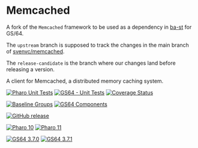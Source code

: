 # Memcached

A fork of the `Memcached` framework to be used as a dependency in [ba-st](https://github.com/ba-st)
for GS/64.

The `upstream` branch is supposed to track the changes in
the main branch of [svenvc/memcached](https://github.com/svenvc/memcached).

The `release-candidate` is the branch where our changes land before releasing a version.

A client for Memcached, a distributed memory caching system.

[![Pharo Unit Tests](https://github.com/ba-st-dependencies/Memcached/actions/workflows/unit-tests.yml/badge.svg)](https://github.com/ba-st-dependencies/Memcached/actions/workflows/unit-tests.yml)
[![GS64 - Unit Tests](https://github.com/ba-st-dependencies/Memcached/actions/workflows/unit-tests-gs64.yml/badge.svg)](https://github.com/ba-st-dependencies/Memcached/actions/workflows/unit-tests-gs64.yml)
[![Coverage Status](https://codecov.io/github/ba-st-dependencies/Memcached/coverage.svg?branch=release-candidate)](https://codecov.io/gh/ba-st-dependencies/Memcached/branch/release-candidate)

[![Baseline Groups](https://github.com/ba-st-dependencies/Memcached/actions/workflows/loading-groups.yml/badge.svg)](https://github.com/ba-st-dependencies/Memcached/actions/workflows/loading-groups.yml)
[![GS64 Components](https://github.com/ba-st-dependencies/Memcached/actions/workflows/loading-gs64-components.yml/badge.svg)](https://github.com/ba-st-dependencies/Memcached/actions/workflows/loading-gs64-components.yml)

[![GitHub release](https://img.shields.io/github/release/ba-st-dependencies/Memcached.svg)](https://github.com/ba-st-dependencies/Memcached/releases/latest)

[![Pharo 10](https://img.shields.io/badge/Pharo-10-informational)](https://pharo.org)
[![Pharo 11](https://img.shields.io/badge/Pharo-11-informational)](https://pharo.org)

[![GS64 3.7.0](https://img.shields.io/badge/GS64-3.7.0-informational)](https://gemtalksystems.com/products/gs64/)
[![GS64 3.7.1](https://img.shields.io/badge/GS64-3.7.1-informational)](https://gemtalksystems.com/products/gs64/)

